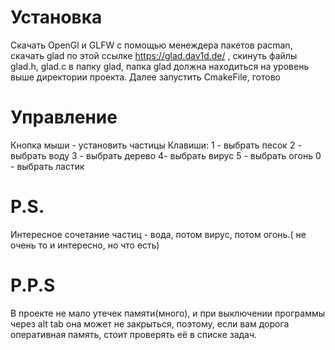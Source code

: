 
# Установка
Скачать OpenGl и GLFW с помощью менеждера пакетов pacman, скачать glad по этой ссылке https://glad.dav1d.de/ , скинуть файлы glad.h, glad.c в папку glad, папка glad должна находиться на уровень выше директории проекта. Далее запустить CmakeFile, готово


# Управление
Кнопка мыши - установить частицы
Клавиши:
1 - выбрать песок
2 - выбрать воду 
3 - выбрать дерево
4- выбрать вирус
5 - выбрать огонь
0 - выбрать ластик



# P.S.
Интересное сочетание частиц - вода, потом вирус, потом огонь.( не очень то и интересно, но что есть)



# P.P.S
В проекте не мало утечек памяти(много), и при выключении программы через alt tab она может не закрыться, поэтому, если вам дорога оперативная память, стоит проверять её в списке задач.